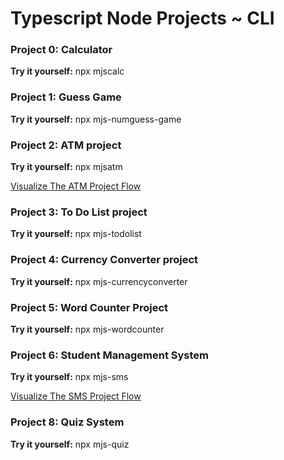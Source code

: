 # Typescript Node Projects ~ CLI 


<p> </p>
<h3>Project 0: Calculator</h3>
  <p>  <b>Try it yourself:</b> npx mjscalc </p>

<h3>Project 1: Guess Game</h3>
  <p>   <b>Try it yourself:</b> npx mjs-numguess-game </p>

<h3>Project 2: ATM project</h3>
  <p>  <b>Try it yourself:</b> npx mjsatm </p>
  <a href = "https://user-images.githubusercontent.com/28400845/211151380-d78749d3-b173-4490-8fd6-bbe7f45bab4a.png">  Visualize The ATM Project Flow </a>
  
<h3>Project 3: To Do List project</h3>
  <p>  <b>Try it yourself:</b> npx mjs-todolist </p>
  
  <h3>Project 4: Currency Converter project</h3>
  <p>  <b>Try it yourself:</b> npx mjs-currencyconverter </p>
  
<h3>Project 5: Word Counter Project</h3>
<p>  <b>Try it yourself:</b> npx  mjs-wordcounter </p>
  
<h3>Project 6: Student Management System</h3>
  <p>   <b>Try it yourself:</b> npx mjs-sms </p>
  <a href = "https://user-images.githubusercontent.com/28400845/211277612-a1a240b1-8c3d-4e82-a931-4f6f49d02cdd.png">Visualize The SMS Project Flow </a>
  
  <h3>Project 8: Quiz System</h3>
  <p>   <b>Try it yourself:</b> npx mjs-quiz </p>

